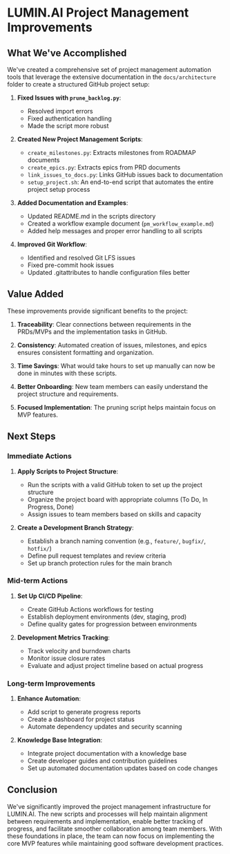 # LUMIN.AI Project Management Improvements

## What We've Accomplished

We've created a comprehensive set of project management automation tools that leverage the extensive documentation in the `docs/architecture` folder to create a structured GitHub project setup:

1. **Fixed Issues with `prune_backlog.py`**:

   - Resolved import errors
   - Fixed authentication handling
   - Made the script more robust

2. **Created New Project Management Scripts**:

   - `create_milestones.py`: Extracts milestones from ROADMAP documents
   - `create_epics.py`: Extracts epics from PRD documents
   - `link_issues_to_docs.py`: Links GitHub issues back to documentation
   - `setup_project.sh`: An end-to-end script that automates the entire project setup process

3. **Added Documentation and Examples**:

   - Updated README.md in the scripts directory
   - Created a workflow example document (`pm_workflow_example.md`)
   - Added help messages and proper error handling to all scripts

4. **Improved Git Workflow**:
   - Identified and resolved Git LFS issues
   - Fixed pre-commit hook issues
   - Updated .gitattributes to handle configuration files better

## Value Added

These improvements provide significant benefits to the project:

1. **Traceability**: Clear connections between requirements in the PRDs/MVPs and the implementation tasks in GitHub.

2. **Consistency**: Automated creation of issues, milestones, and epics ensures consistent formatting and organization.

3. **Time Savings**: What would take hours to set up manually can now be done in minutes with these scripts.

4. **Better Onboarding**: New team members can easily understand the project structure and requirements.

5. **Focused Implementation**: The pruning script helps maintain focus on MVP features.

## Next Steps

### Immediate Actions

1. **Apply Scripts to Project Structure**:

   - Run the scripts with a valid GitHub token to set up the project structure
   - Organize the project board with appropriate columns (To Do, In Progress, Done)
   - Assign issues to team members based on skills and capacity

2. **Create a Development Branch Strategy**:
   - Establish a branch naming convention (e.g., `feature/`, `bugfix/`, `hotfix/`)
   - Define pull request templates and review criteria
   - Set up branch protection rules for the main branch

### Mid-term Actions

1. **Set Up CI/CD Pipeline**:

   - Create GitHub Actions workflows for testing
   - Establish deployment environments (dev, staging, prod)
   - Define quality gates for progression between environments

2. **Development Metrics Tracking**:
   - Track velocity and burndown charts
   - Monitor issue closure rates
   - Evaluate and adjust project timeline based on actual progress

### Long-term Improvements

1. **Enhance Automation**:

   - Add script to generate progress reports
   - Create a dashboard for project status
   - Automate dependency updates and security scanning

2. **Knowledge Base Integration**:
   - Integrate project documentation with a knowledge base
   - Create developer guides and contribution guidelines
   - Set up automated documentation updates based on code changes

## Conclusion

We've significantly improved the project management infrastructure for LUMIN.AI. The new scripts and processes will help maintain alignment between requirements and implementation, enable better tracking of progress, and facilitate smoother collaboration among team members. With these foundations in place, the team can now focus on implementing the core MVP features while maintaining good software development practices.
